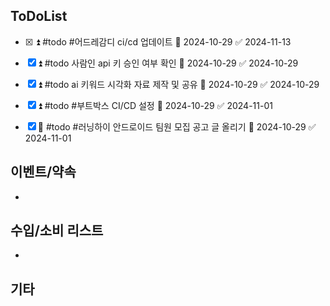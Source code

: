 
## ToDoList
<!-- {우선순위} {Tasks} {Due Date} {Strart Date} {End Date} -->
- [x] <!-- taskss-->⏫ #todo #어드레감디 ci/cd 업데이트 📅 2024-10-29 ✅ 2024-11-13
- [x] ⏫ #todo 사람인 api 키 승인 여부 확인 📅 2024-10-29 ✅ 2024-10-29
- [x] ⏫  #todo ai 키워드 시각화 자료 제작 및 공유 📅 2024-10-29 ✅ 2024-10-29
- [x] ⏫  #todo #부트박스 CI/CD 설정 📅 2024-10-29 ✅ 2024-11-01
- [x] 🔼 #todo #러닝하이 안드로이드 팀원 모집 공고 글 올리기 📅 2024-10-29 ✅ 2024-11-01


## 이벤트/약속
- <!-- 예정된 약속 or 예상치 못하게 발생한 이벤트 -->

## 수입/소비 리스트
- <!-- 얼만큼 썼는지 -->

## 기타